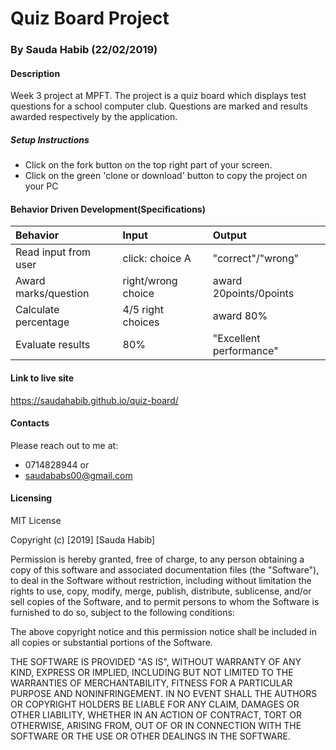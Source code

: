 # Quiz Board Project
### By Sauda Habib (22/02/2019)
#### Description
Week 3 project at MPFT. The project is a quiz board which displays test questions for a school computer club. Questions are marked and results awarded respectively by the application.
##### Setup Instructions
* Click on the fork button on the top right part of your screen.
* Click on the green 'clone or download' button to copy the project on your PC
#### Behavior Driven Development(Specifications)
| Behavior   | Input     | Output|
| :------------- | :------------- |:---------------|
|Read input from user      | click: choice A      | "correct"/"wrong"|
| Award marks/question| right/wrong choice| award 20points/0points|
|Calculate percentage| 4/5 right choices| award 80%|
|Evaluate results| 80%| "Excellent performance"|
#### Link to live site
https://saudahabib.github.io/quiz-board/
#### Contacts
Please reach out to me at:
* 0714828944 or
* saudababs00@gmail.com
#### Licensing
MIT License

Copyright (c) [2019] [Sauda Habib]

Permission is hereby granted, free of charge, to any person obtaining a copy
of this software and associated documentation files (the "Software"), to deal
in the Software without restriction, including without limitation the rights
to use, copy, modify, merge, publish, distribute, sublicense, and/or sell
copies of the Software, and to permit persons to whom the Software is
furnished to do so, subject to the following conditions:

The above copyright notice and this permission notice shall be included in all
copies or substantial portions of the Software.

THE SOFTWARE IS PROVIDED "AS IS", WITHOUT WARRANTY OF ANY KIND, EXPRESS OR
IMPLIED, INCLUDING BUT NOT LIMITED TO THE WARRANTIES OF MERCHANTABILITY,
FITNESS FOR A PARTICULAR PURPOSE AND NONINFRINGEMENT. IN NO EVENT SHALL THE
AUTHORS OR COPYRIGHT HOLDERS BE LIABLE FOR ANY CLAIM, DAMAGES OR OTHER
LIABILITY, WHETHER IN AN ACTION OF CONTRACT, TORT OR OTHERWISE, ARISING FROM,
OUT OF OR IN CONNECTION WITH THE SOFTWARE OR THE USE OR OTHER DEALINGS IN THE
SOFTWARE.
